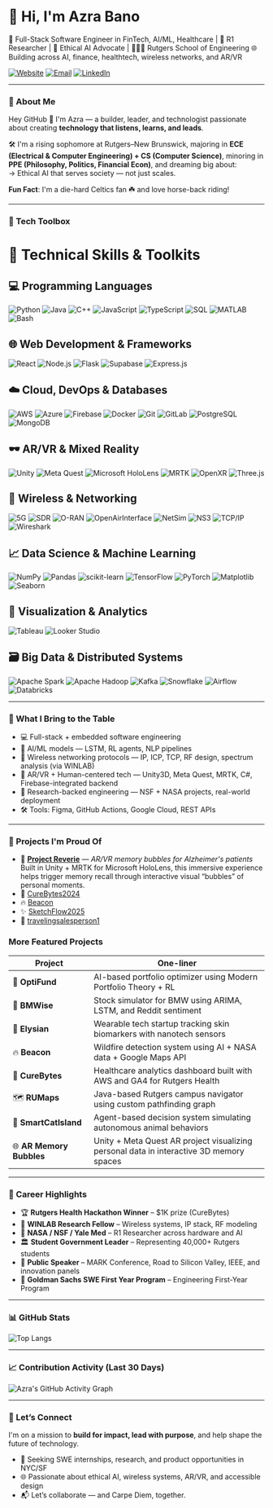 # 👋 Hi, I'm Azra Bano

🚀 Full-Stack Software Engineer in FinTech, AI/ML, Healthcare | 🔬 R1 Researcher | 🧠 Ethical AI Advocate | 👩🏻‍💻 Rutgers School of Engineering 
🌐 Building across AI, finance, healthtech, wireless networks, and AR/VR

[![Website](https://img.shields.io/badge/Portfolio-azra--bano.com-blue?style=flat-square&logo=google-chrome)](https://azra-bano.com)
[![Email](https://img.shields.io/badge/Email-ab2895@scarletmail.rutgers.edu-blue?style=flat-square&logo=gmail)](mailto:ab2895@scarletmail.rutgers.edu)
[![LinkedIn](https://img.shields.io/badge/LinkedIn-Azra%20Bano-blue?style=flat-square&logo=linkedin)](https://linkedin.com/in/azrabano)

---

### 💼 About Me
Hey GitHub 👋 I'm Azra — a builder, leader, and technologist passionate about creating **technology that listens, learns, and leads**.

🛠 I'm a rising sophomore at Rutgers–New Brunswick, majoring in **ECE (Electrical & Computer Engineering) + CS (Computer Science)**, minoring in **PPE (Philosophy, Politics, Financial Econ)**, and dreaming big about:  
→ Ethical AI that serves society — not just scales.

**Fun Fact**: I'm a die-hard Celtics fan ☘️ and love horse-back riding!

---

### 🧰 Tech Toolbox
# 🧠 Technical Skills & Toolkits

## 💻 Programming Languages

![Python](https://img.shields.io/badge/-Python-333?style=flat&logo=python)
![Java](https://img.shields.io/badge/-Java-333?style=flat&logo=java)
![C++](https://img.shields.io/badge/-C++-333?style=flat&logo=c%2B%2B)
![JavaScript](https://img.shields.io/badge/-JavaScript-333?style=flat&logo=javascript)
![TypeScript](https://img.shields.io/badge/-TypeScript-333?style=flat&logo=typescript)
![SQL](https://img.shields.io/badge/-SQL-333?style=flat&logo=mysql)
![MATLAB](https://img.shields.io/badge/-MATLAB-333?style=flat&logo=mathworks)
![Bash](https://img.shields.io/badge/-Bash-333?style=flat&logo=gnubash)

## 🌐 Web Development & Frameworks
![React](https://img.shields.io/badge/-React-333?style=flat&logo=react)
![Node.js](https://img.shields.io/badge/-Node.js-333?style=flat&logo=node.js)
![Flask](https://img.shields.io/badge/-Flask-333?style=flat&logo=flask)
![Supabase](https://img.shields.io/badge/-Supabase-333?style=flat&logo=supabase)
![Express.js](https://img.shields.io/badge/-Express.js-333?style=flat)

## ☁️ Cloud, DevOps & Databases
![AWS](https://img.shields.io/badge/-AWS-333?style=flat&logo=amazon-aws)
![Azure](https://img.shields.io/badge/-Azure-333?style=flat&logo=microsoft-azure)
![Firebase](https://img.shields.io/badge/-Firebase-333?style=flat&logo=firebase)
![Docker](https://img.shields.io/badge/-Docker-333?style=flat&logo=docker)
![Git](https://img.shields.io/badge/-Git-333?style=flat&logo=git)
![GitLab](https://img.shields.io/badge/-GitLab-333?style=flat&logo=gitlab)
![PostgreSQL](https://img.shields.io/badge/-PostgreSQL-333?style=flat&logo=postgresql)
![MongoDB](https://img.shields.io/badge/-MongoDB-333?style=flat&logo=mongodb)

## 🕶️ AR/VR & Mixed Reality
![Unity](https://img.shields.io/badge/-Unity-333?style=flat&logo=unity)
![Meta Quest](https://img.shields.io/badge/-Meta%20Quest-333?style=flat)
![Microsoft HoloLens](https://img.shields.io/badge/-Microsoft%20HoloLens-333?style=flat)
![MRTK](https://img.shields.io/badge/-MRTK%20Toolkit-333?style=flat)
![OpenXR](https://img.shields.io/badge/-OpenXR-333?style=flat)
![Three.js](https://img.shields.io/badge/-Three.js-333?style=flat&logo=three.js)

## 📶 Wireless & Networking
![5G](https://img.shields.io/badge/-5G%20Networking-333?style=flat)
![SDR](https://img.shields.io/badge/-Software%20Defined%20Radio-333?style=flat)
![O-RAN](https://img.shields.io/badge/-O--RAN-333?style=flat)
![OpenAirInterface](https://img.shields.io/badge/-OpenAirInterface-333?style=flat)
![NetSim](https://img.shields.io/badge/-NetSim-333?style=flat)
![NS3](https://img.shields.io/badge/-NS3%20Simulator-333?style=flat)
![TCP/IP](https://img.shields.io/badge/-TCP%2FIP-333?style=flat)
![Wireshark](https://img.shields.io/badge/-Wireshark-333?style=flat&logo=wireshark)

## 📈 Data Science & Machine Learning
![NumPy](https://img.shields.io/badge/-NumPy-333?style=flat&logo=numpy)
![Pandas](https://img.shields.io/badge/-Pandas-333?style=flat&logo=pandas)
![scikit-learn](https://img.shields.io/badge/-Scikit--Learn-333?style=flat&logo=scikit-learn)
![TensorFlow](https://img.shields.io/badge/-TensorFlow-333?style=flat&logo=tensorflow)
![PyTorch](https://img.shields.io/badge/-PyTorch-333?style=flat&logo=pytorch)
![Matplotlib](https://img.shields.io/badge/-Matplotlib-333?style=flat)
![Seaborn](https://img.shields.io/badge/-Seaborn-333?style=flat)

## 🧪 Visualization & Analytics
![Tableau](https://img.shields.io/badge/-Tableau-333?style=flat&logo=tableau)
![Looker Studio](https://img.shields.io/badge/-Looker%20Studio-333?style=flat&logo=looker)

## 🗃️ Big Data & Distributed Systems
![Apache Spark](https://img.shields.io/badge/-Apache%20Spark-333?style=flat&logo=apachespark)
![Apache Hadoop](https://img.shields.io/badge/-Apache%20Hadoop-333?style=flat&logo=apache)
![Kafka](https://img.shields.io/badge/-Apache%20Kafka-333?style=flat&logo=apachekafka)
![Snowflake](https://img.shields.io/badge/-Snowflake-333?style=flat&logo=snowflake)
![Airflow](https://img.shields.io/badge/-Apache%20Airflow-333?style=flat&logo=apacheairflow)
![Databricks](https://img.shields.io/badge/-Databricks-333?style=flat&logo=databricks)


---

### 🌟 What I Bring to the Table

- 💻 Full-stack + embedded software engineering
- 🤖 AI/ML models — LSTM, RL agents, NLP pipelines
- 📡 Wireless networking protocols — IP, ICP, TCP, RF design, spectrum analysis (via WINLAB)
- 🧠 AR/VR + Human-centered tech — Unity3D, Meta Quest, MRTK, C#, Firebase-integrated backend
- 🔬 Research-backed engineering — NSF + NASA projects, real-world deployment
- 🛠 Tools: Figma, GitHub Actions, Google Cloud, REST APIs

---

### 📌 Projects I'm Proud Of

- 🧠 **[Project Reverie](https://github.com/azrabano23/ProjectReverie)** — *AR/VR memory bubbles for Alzheimer's patients*  
  Built in Unity + MRTK for Microsoft HoloLens, this immersive experience helps trigger memory recall through interactive visual “bubbles” of personal moments.
- 🚗 [CureBytes2024](https://github.com/azrabano23/CureBytes2024)
- 🔥 [Beacon](https://github.com/azrabano23/Beacon)
- ✨ [SketchFlow2025](https://github.com/azrabano23/sketchflow2025)
- 🧠 [travelingsalesperson1](https://github.com/azrabano23/travelingsalesperson1)


### More Featured Projects

| Project | One-liner |
|--------|-----------|
| 🧠 **OptiFund** | AI-based portfolio optimizer using Modern Portfolio Theory + RL |
| 🚗 **BMWise** | Stock simulator for BMW using ARIMA, LSTM, and Reddit sentiment |
| 👕 **Elysian** | Wearable tech startup tracking skin biomarkers with nanotech sensors |
| 🔥 **Beacon** | Wildfire detection system using AI + NASA data + Google Maps API |
| 💬 **CureBytes** | Healthcare analytics dashboard built with AWS and GA4 for Rutgers Health |
| 🗺 **RUMaps** | Java-based Rutgers campus navigator using custom pathfinding graph |
| 🐾 **SmartCatIsland** | Agent-based decision system simulating autonomous animal behaviors |
| 🌐 **AR Memory Bubbles** | Unity + Meta Quest AR project visualizing personal data in interactive 3D memory spaces |

---

### 🏅 Career Highlights

- 🏆 **Rutgers Health Hackathon Winner** – $1K prize (CureBytes)
- 🔬 **WINLAB Research Fellow** – Wireless systems, IP stack, RF modeling
- 🧪 **NASA / NSF / Yale Med** – R1 Researcher across hardware and AI
- 🏛️ **Student Government Leader** – Representing 40,000+ Rutgers students
- 💬 **Public Speaker** – MARK Conference, Road to Silicon Valley, IEEE, and innovation panels
- 🚀 **Goldman Sachs SWE First Year Program** – Engineering First-Year Program

---

### 📊 GitHub Stats

![Top Langs](https://github-readme-stats.vercel.app/api/top-langs/?username=azrabano23&layout=compact&theme=dracula)

---

### 📈 Contribution Activity (Last 30 Days)

![Azra's GitHub Activity Graph](https://github-readme-activity-graph.vercel.app/graph?username=azrabano23&theme=rogue)

---

### 🤝 Let’s Connect

I'm on a mission to **build for impact, lead with purpose**, and help shape the future of technology.

- 🔭 Seeking SWE internships, research, and product opportunities in NYC/SF
- 🌐 Passionate about ethical AI, wireless systems, AR/VR, and accessible design
- 📬 Let’s collaborate — and Carpe Diem, together.

